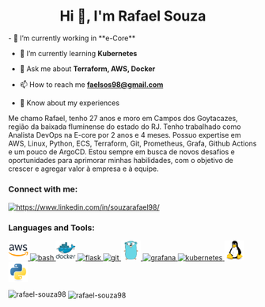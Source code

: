 <h1 align="center">Hi 👋, I'm Rafael Souza</h1>
- 🔭 I’m currently working in **e-Core**

- 🌱 I’m currently learning **Kubernetes**

- 💬 Ask me about **Terraform, AWS, Docker**

- 📫 How to reach me **faelsos98@gmail.com**

- 📄 Know about my experiences 

Me chamo Rafael, tenho 27 anos e moro em Campos dos Goytacazes, região da baixada fluminense do estado do RJ. Tenho trabalhado como Analista DevOps na E-core por 2 anos e 4 meses. Possuo expertise em AWS, Linux, Python, ECS, Terraform, Git, Prometheus, Grafa, Github Actions e um pouco de ArgoCD. Estou sempre em busca de novos desafios e oportunidades para aprimorar minhas habilidades, com o objetivo de crescer e agregar valor à empresa e à equipe.

<h3 align="left">Connect with me:</h3>
<p align="left">
<a href="https://linkedin.com/in/https://www.linkedin.com/in/souzarafael98/" target="blank"><img align="center" src="https://raw.githubusercontent.com/rahuldkjain/github-profile-readme-generator/master/src/images/icons/Social/linked-in-alt.svg" alt="https://www.linkedin.com/in/souzarafael98/" height="30" width="40" /></a>
</p>

<h3 align="left">Languages and Tools:</h3>
<p align="left"> <a href="https://aws.amazon.com" target="_blank" rel="noreferrer"> <img src="https://raw.githubusercontent.com/devicons/devicon/master/icons/amazonwebservices/amazonwebservices-original-wordmark.svg" alt="aws" width="40" height="40"/> </a> <a href="https://www.gnu.org/software/bash/" target="_blank" rel="noreferrer"> <img src="https://www.vectorlogo.zone/logos/gnu_bash/gnu_bash-icon.svg" alt="bash" width="40" height="40"/> </a> <a href="https://www.docker.com/" target="_blank" rel="noreferrer"> <img src="https://raw.githubusercontent.com/devicons/devicon/master/icons/docker/docker-original-wordmark.svg" alt="docker" width="40" height="40"/> </a> <a href="https://flask.palletsprojects.com/" target="_blank" rel="noreferrer"> <img src="https://www.vectorlogo.zone/logos/pocoo_flask/pocoo_flask-icon.svg" alt="flask" width="40" height="40"/> </a> <a href="https://git-scm.com/" target="_blank" rel="noreferrer"> <img src="https://www.vectorlogo.zone/logos/git-scm/git-scm-icon.svg" alt="git" width="40" height="40"/> </a> <a href="https://golang.org" target="_blank" rel="noreferrer"> <img src="https://raw.githubusercontent.com/devicons/devicon/master/icons/go/go-original.svg" alt="go" width="40" height="40"/> </a> <a href="https://grafana.com" target="_blank" rel="noreferrer"> <img src="https://www.vectorlogo.zone/logos/grafana/grafana-icon.svg" alt="grafana" width="40" height="40"/> </a> <a href="https://kubernetes.io" target="_blank" rel="noreferrer"> <img src="https://www.vectorlogo.zone/logos/kubernetes/kubernetes-icon.svg" alt="kubernetes" width="40" height="40"/> </a> <a href="https://www.linux.org/" target="_blank" rel="noreferrer"> <img src="https://raw.githubusercontent.com/devicons/devicon/master/icons/linux/linux-original.svg" alt="linux" width="40" height="40"/> </a> <a href="https://www.python.org" target="_blank" rel="noreferrer"> <img src="https://raw.githubusercontent.com/devicons/devicon/master/icons/python/python-original.svg" alt="python" width="40" height="40"/> </a> </p>

<p><img align="left" src="https://github-readme-stats.vercel.app/api/top-langs?username=rafael-souza98&show_icons=true&locale=en&layout=compact" alt="rafael-souza98" /></p>

<p>&nbsp;<img align="center" src="https://github-readme-stats.vercel.app/api?username=rafael-souza98&show_icons=true&locale=en" alt="rafael-souza98" /></p>

<!--
**Rafael-Souza98/Rafael-Souza98** is a ✨ _special_ ✨ repository because its `README.md` (this file) appears on your GitHub profile.

Here are some ideas to get you started:

- 🔭 I’m currently working on ...
- 🌱 I’m currently learning ...
- 👯 I’m looking to collaborate on ...
- 🤔 I’m looking for help with ...
- 💬 Ask me about ...
- 📫 How to reach me: ...
- 😄 Pronouns: ...
- ⚡ Fun fact: ...
-->
